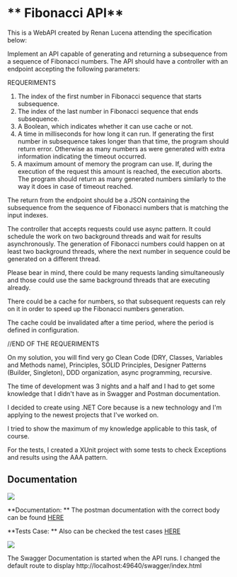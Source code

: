# ** Fibonacci API**

This is a WebAPI created by Renan Lucena attending the specification below:

Implement an API capable of generating and returning a subsequence from a sequence of Fibonacci
numbers. The API should have a controller with an endpoint accepting the following parameters:

REQUERIMENTS
1. The index of the first number in Fibonacci sequence that starts subsequence.
2. The index of the last number in Fibonacci sequence that ends subsequence.
3. A Boolean, which indicates whether it can use cache or not.
4. A time in milliseconds for how long it can run. If generating the first number in subsequence
takes longer than that time, the program should return error. Otherwise as many numbers as
were generated with extra information indicating the timeout occurred.
5. A maximum amount of memory the program can use. If, during the execution of the request
this amount is reached, the execution aborts. The program should return as many generated
numbers similarly to the way it does in case of timeout reached.

The return from the endpoint should be a JSON containing the subsequence from the sequence of
Fibonacci numbers that is matching the input indexes.

The controller that accepts requests could use async pattern. It could schedule the work on two
background threads and wait for results asynchronously. The generation of Fibonacci numbers could
happen on at least two background threads, where the next number in sequence could be generated
on a different thread.

Please bear in mind, there could be many requests landing simultaneously and those could use the
same background threads that are executing already.

There could be a cache for numbers, so that subsequent requests can rely on it in order to speed up
the Fibonacci numbers generation.

The cache could be invalidated after a time period, where the period is defined in configuration.



//END OF THE REQUERIMENTS


On my solution, you will find very go Clean Code (DRY, Classes, Variables and Methods name), Principles, SOLID Principles, Designer Patterns (Builder, Singleton), DDD organization, async programming, recursive.

The time of development was 3 nights and a half and I had to get some knowledge that I didn't have as in Swagger and Postman documentation.

I decided to create using .NET Core because is a new technology and I'm applying to the newest projects that I've worked on.

I tried to show the maximum of my knowledge applicable to this task, of course.

For the tests, I created a XUnit project with some tests to check Exceptions and results using the AAA pattern.





## **Documentation**
![](https://blogs.mulesoft.com/wp-content/uploads/postman-anypoint.png)

**Documentation: ** The postman documentation with the correct body can be found [HERE](https://documenter.getpostman.com/view/3658752/TVK5d1qs)

**Tests Case: ** Also can be checked the test cases [HERE](https://documenter.getpostman.com/view/3658752/TVK5cLt3)


![](https://miro.medium.com/max/690/1*aKVg84SP5oPV9fwOnbl6yQ.png)

The Swagger Documentation is started when the API runs. I changed the default route to display http://localhost:49640/swagger/index.html   


